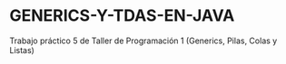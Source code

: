 # GENERICS-Y-TDAS-EN-JAVA
  Trabajo práctico 5 de Taller de Programación 1 (Generics, Pilas, Colas y Listas)
